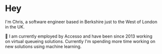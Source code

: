 # Hey

I'm Chris, a software engineer based in Berkshire just to the West of London in the UK.

🔭 I am currently employed by Accesso and have been since 2013 working on virtual queueing solutions. Currently I'm spending more time working on new solutions using machine learning.
